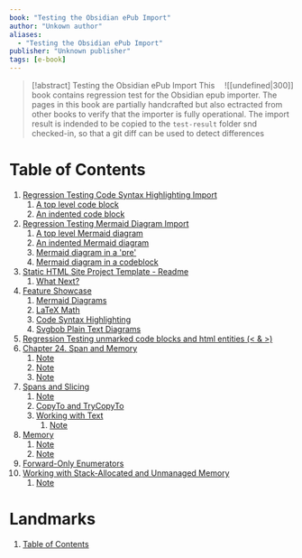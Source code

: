 ```yaml
---
book: "Testing the Obsidian ePub Import"
author: "Unkown author"
aliases: 
  - "Testing the Obsidian ePub Import"
publisher: "Unknown publisher"
tags: [e-book]
---
```


> [!abstract] Testing the Obsidian ePub Import
> <span style="float:Right;">![[undefined|300]]</span>
> This book contains regression test for the Obsidian epub importer. The pages in this book are partially handcrafted but also ectracted from other books to verify that the importer is fully operational. The import result is indended to be copied to the `test-result` folder snd checked-in, so that a git diff can be used to detect differences

  

# Table of Contents

1. [Regression Testing Code Syntax Highlighting Import](Code%20Syntax%20highlighting.md)
    1. [A top level code block](Code%20Syntax%20highlighting.md#^sigil-toc-id-1)
    2. [An indented code block](Code%20Syntax%20highlighting.md#^sigil-toc-id-2)
2. [Regression Testing Mermaid Diagram Import](Mermaid%20Diagrams.md)
    1. [A top level Mermaid diagram](Mermaid%20Diagrams.md#^sigil-toc-id-1)
    2. [An indented Mermaid diagram](Mermaid%20Diagrams.md#^sigil-toc-id-2)
    3. [Mermaid diagram in a 'pre'](Mermaid%20Diagrams.md#^sigil-toc-id-1)
    4. [Mermaid diagram in a codeblock](Mermaid%20Diagrams.md#^sigil-toc-id-1)
3. [Static HTML Site Project Template - Readme](Static%20HTML%20Site%20Project%20Template%20-%20Readme.md)
    1. [What Next?](Static%20HTML%20Site%20Project%20Template%20-%20Readme.md#^what-next)
4. [Feature Showcase](Static%20HTML%20Site%20Project%20Template%20-%20Readme.md#^feature-showcase)
    1. [Mermaid Diagrams](Static%20HTML%20Site%20Project%20Template%20-%20Readme.md#^mermaid-diagrams)
    2. [LaTeX Math](Static%20HTML%20Site%20Project%20Template%20-%20Readme.md#^latex-math)
    3. [Code Syntax Highlighting](Static%20HTML%20Site%20Project%20Template%20-%20Readme.md#^code-syntax-highlighting)
    4. [Svgbob Plain Text Diagrams](Static%20HTML%20Site%20Project%20Template%20-%20Readme.md#^svgbob-plain-text-diagrams)
5. [Regression Testing unmarked code blocks and html entities (< & >)](Regression%20Testing%20unmarked%20code%20blocks%20and%20html%20entities%20(＜%20＆%20＞).md)
6. [Chapter 24. Span<T> and Memory<T>](Regression%20Testing%20unmarked%20code%20blocks%20and%20html%20entities%20(＜%20＆%20＞).md#^sigil-toc-id-17)
    1. [Note](Regression%20Testing%20unmarked%20code%20blocks%20and%20html%20entities%20(＜%20＆%20＞).md#^sigil-toc-id-3)
    2. [Note](Regression%20Testing%20unmarked%20code%20blocks%20and%20html%20entities%20(＜%20＆%20＞).md#^sigil-toc-id-4)
    3. [Note](Regression%20Testing%20unmarked%20code%20blocks%20and%20html%20entities%20(＜%20＆%20＞).md#^sigil-toc-id-5)
7. [Spans and Slicing](Regression%20Testing%20unmarked%20code%20blocks%20and%20html%20entities%20(＜%20＆%20＞).md#^sigil-toc-id-6)
    1. [Note](Regression%20Testing%20unmarked%20code%20blocks%20and%20html%20entities%20(＜%20＆%20＞).md#^sigil-toc-id-7)
    2. [CopyTo and TryCopyTo](Regression%20Testing%20unmarked%20code%20blocks%20and%20html%20entities%20(＜%20＆%20＞).md#^sigil-toc-id-8)
    3. [Working with Text](Regression%20Testing%20unmarked%20code%20blocks%20and%20html%20entities%20(＜%20＆%20＞).md#^sigil-toc-id-9)
        1. [Note](Regression%20Testing%20unmarked%20code%20blocks%20and%20html%20entities%20(＜%20＆%20＞).md#^sigil-toc-id-10)
8. [Memory<T>](Regression%20Testing%20unmarked%20code%20blocks%20and%20html%20entities%20(＜%20＆%20＞).md#^sigil-toc-id-11)
    1. [Note](Regression%20Testing%20unmarked%20code%20blocks%20and%20html%20entities%20(＜%20＆%20＞).md#^sigil-toc-id-12)
    2. [Note](Regression%20Testing%20unmarked%20code%20blocks%20and%20html%20entities%20(＜%20＆%20＞).md#^sigil-toc-id-13)
9. [Forward-Only Enumerators](Regression%20Testing%20unmarked%20code%20blocks%20and%20html%20entities%20(＜%20＆%20＞).md#^sigil-toc-id-14)
10. [Working with Stack-Allocated and Unmanaged Memory](Regression%20Testing%20unmarked%20code%20blocks%20and%20html%20entities%20(＜%20＆%20＞).md#^sigil-toc-id-15)
    1. [Note](Regression%20Testing%20unmarked%20code%20blocks%20and%20html%20entities%20(＜%20＆%20＞).md#^sigil-toc-id-16)

# Landmarks

1. [Table of Contents](ePub%20NAV.md)